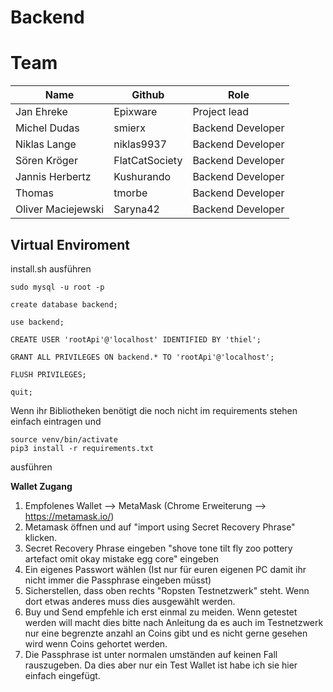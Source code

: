 # Backend
# Team

Name | Github | Role
------------ | ------------ | ------------
Jan Ehreke | Epixware | Project lead
Michel Dudas | smierx | Backend Developer
Niklas Lange | niklas9937 | Backend Developer
Sören Kröger | FlatCatSociety | Backend Developer
Jannis Herbertz | Kushurando | Backend Developer
Thomas | tmorbe | Backend Developer
Oliver Maciejewski | Saryna42 | Backend Developer      


## Virtual Enviroment
install.sh ausführen

```
sudo mysql -u root -p

create database backend;

use backend;

CREATE USER 'rootApi'@'localhost' IDENTIFIED BY 'thiel';

GRANT ALL PRIVILEGES ON backend.* TO 'rootApi'@'localhost';

FLUSH PRIVILEGES;

quit;
```

Wenn ihr Bibliotheken benötigt die noch nicht im requirements stehen einfach eintragen und 
```
source venv/bin/activate
pip3 install -r requirements.txt
```
ausführen


**Wallet Zugang**
  1. Empfolenes Wallet --> MetaMask (Chrome Erweiterung --> https://metamask.io/)
  2. Metamask öffnen und auf "import using Secret Recovery Phrase" klicken.
  3. Secret Recovery Phrase eingeben "shove tone tilt fly zoo pottery artefact omit okay mistake egg core" eingeben
  4. Ein eigenes Passwort wählen (Ist nur für euren eigenen PC damit ihr nicht immer die Passphrase eingeben müsst)
  5. Sicherstellen, dass oben rechts "Ropsten Testnetzwerk" steht. Wenn dort etwas anderes muss dies ausgewählt werden.
  6. Buy und Send empfehle ich erst einmal zu meiden. Wenn getestet werden will macht dies bitte nach Anleitung da es auch im Testnetzwerk nur eine begrenzte anzahl an Coins gibt und es nicht gerne gesehen wird wenn Coins gehortet werden.
  7. Die Passphrase ist unter normalen umständen auf keinen Fall rauszugeben. Da dies aber nur ein Test Wallet ist habe ich sie hier einfach eingefügt.
